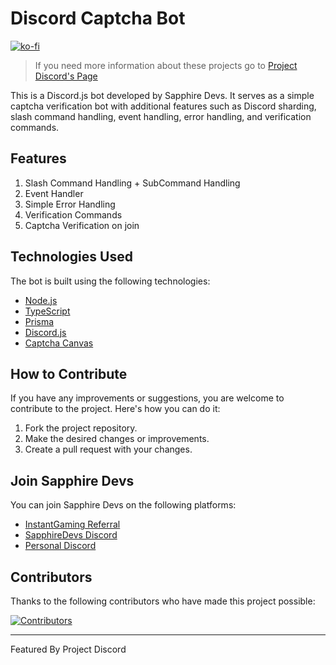 # Discord Captcha Bot

[![ko-fi](https://ko-fi.com/img/githubbutton_sm.svg)](https://ko-fi.com/J3J1FVEH0)

> If you need more information about these projects go to [Project Discord's Page](https://github.com/SapphireDevs/project-discord)

This is a Discord.js bot developed by Sapphire Devs. It serves as a simple captcha verification bot with additional features such as Discord sharding, slash command handling, event handling, error handling, and verification commands.

## Features

1. Slash Command Handling + SubCommand Handling
2. Event Handler
3. Simple Error Handling
4. Verification Commands
5. Captcha Verification on join

## Technologies Used

The bot is built using the following technologies:

- [Node.js](https://nodejs.org)
- [TypeScript](https://www.typescriptlang.org/)
- [Prisma](https://www.prisma.io/)
- [Discord.js](https://discord.js.org/)
- [Captcha Canvas](https://captcha-canvas.js.org/)

## How to Contribute

If you have any improvements or suggestions, you are welcome to contribute to the project. Here's how you can do it:

1. Fork the project repository.
2. Make the desired changes or improvements.
3. Create a pull request with your changes.

## Join Sapphire Devs

You can join Sapphire Devs on the following platforms:

- [InstantGaming Referral](https://www.instant-gaming.com/?igr=sapphiredevs)
- [SapphireDevs Discord](https://discord.gg/sapphiredevs-1044098950455627867)
- [Personal Discord](https://discord.gg/TKz7BMwEap)

## Contributors

Thanks to the following contributors who have made this project possible:

<a href="https://github.com/sapphiredevs/discord-captcha-bot/graphs/contributors">
  <img src="https://stg.contrib.rocks/image?repo=sapphiredevs/discord-captcha-bot" alt="Contributors" />
</a>

---

Featured By Project Discord
